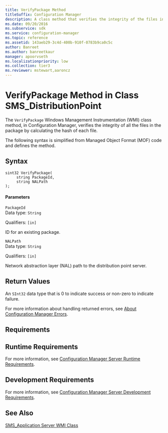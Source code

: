 ```yaml
---
title: VerifyPackage Method
titleSuffix: Configuration Manager
description: A class method that verifies the integrity of the files in a package by calculating the hash of each file.
ms.date: 09/20/2016
ms.subservice: sdk
ms.service: configuration-manager
ms.topic: reference
ms.assetid: 143aeb29-3c4d-400b-910f-0783b9ca0c5c
author: Banreet
ms.author: banreetkaur
manager: apoorvseth
ms.localizationpriority: low
ms.collection: tier3
ms.reviewer: mstewart,aaroncz 
---
```

# VerifyPackage Method in Class SMS_DistributionPoint
The `VerifyPackage` Windows Management Instrumentation (WMI) class method, in Configuration Manager, verifies the integrity of all the files in the package by calculating the hash of each file.  

 The following syntax is simplified from Managed Object Format (MOF) code and defines the method.  

## Syntax  

```  
sint32 VerifyPackage(  
     string PackageId,  
     string NALPath  
);  
```  

#### Parameters  
 `PackageId`  
 Data type: `String`  

 Qualifiers: `[in]`  

 ID for an existing package.  

 `NALPath`  
 Data type: `String`  

 Qualifiers: `[in]`  

 Network abstraction layer (NAL) path to the distribution point server.  

## Return Values  
 An  `SInt32` data type that is 0 to indicate success or non-zero to indicate failure.  

 For more information about handling returned errors, see [About Configuration Manager Errors](../../../../../develop/core/understand/about-configuration-manager-errors.md).  

## Requirements  

## Runtime Requirements  
 For more information, see [Configuration Manager Server Runtime Requirements](../../../../../develop/core/reqs/server-runtime-requirements.md).  

## Development Requirements  
 For more information, see [Configuration Manager Server Development Requirements](../../../../../develop/core/reqs/server-development-requirements.md).  

## See Also  
 [SMS_Application Server WMI Class](../../../../../develop/reference/apps/sms_application-server-wmi-class.md)   
